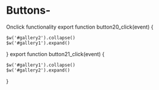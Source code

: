 # Buttons-
Onclick functionality 
export function button20_click(event) {
	
	$w('#gallery2').collapse()
	$w('#gallery1').expand()
}
export function button21_click(event) {
 
	$w('#gallery1').collapse()
	$w('#gallery2').expand()
}

